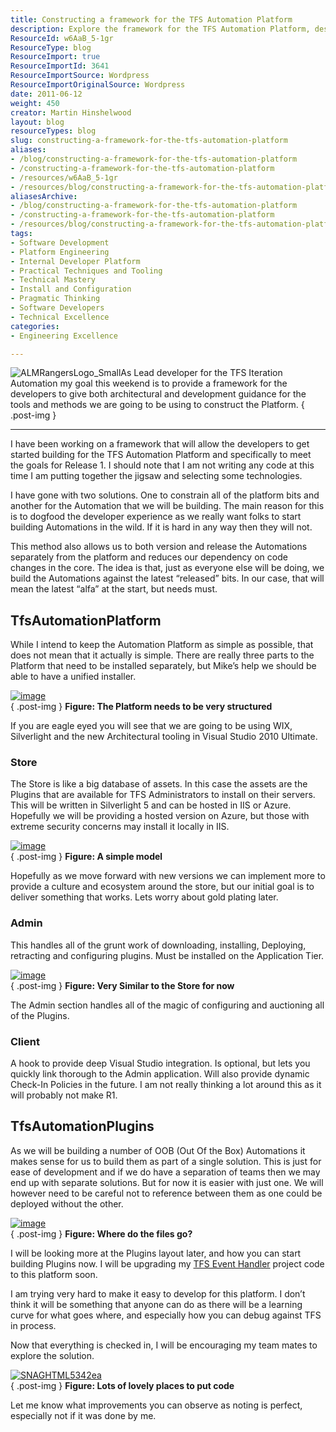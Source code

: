 ```yaml
---
title: Constructing a framework for the TFS Automation Platform
description: Explore the framework for the TFS Automation Platform, designed to guide developers in building efficient tools and automations. Start your journey today!
ResourceId: w6AaB_5-1gr
ResourceType: blog
ResourceImport: true
ResourceImportId: 3641
ResourceImportSource: Wordpress
ResourceImportOriginalSource: Wordpress
date: 2011-06-12
weight: 450
creator: Martin Hinshelwood
layout: blog
resourceTypes: blog
slug: constructing-a-framework-for-the-tfs-automation-platform
aliases:
- /blog/constructing-a-framework-for-the-tfs-automation-platform
- /constructing-a-framework-for-the-tfs-automation-platform
- /resources/w6AaB_5-1gr
- /resources/blog/constructing-a-framework-for-the-tfs-automation-platform
aliasesArchive:
- /blog/constructing-a-framework-for-the-tfs-automation-platform
- /constructing-a-framework-for-the-tfs-automation-platform
- /resources/blog/constructing-a-framework-for-the-tfs-automation-platform
tags:
- Software Development
- Platform Engineering
- Internal Developer Platform
- Practical Techniques and Tooling
- Technical Mastery
- Install and Configuration
- Pragmatic Thinking
- Software Developers
- Technical Excellence
categories:
- Engineering Excellence

---
```

![ALMRangersLogo_Small](images/ALMRangersLogo_Small-1-1.png "ALMRangersLogo_Small")As Lead developer for the TFS Iteration Automation my goal this weekend is to provide a framework for the developers to give both architectural and development guidance for the tools and methods we are going to be using to construct the Platform.
{ .post-img }

---

I have been working on a framework that will allow the developers to get started building for the TFS Automation Platform and specifically to meet the goals for Release 1. I should note that I am not writing any code at this time I am putting together the jigsaw and selecting some technologies.

I have gone with two solutions. One to constrain all of the platform bits and another for the Automation that we will be building. The main reason for this is to dogfood the developer experience as we really want folks to start building Automations in the wild. If it is hard in any way then they will not.

This method also allows us to both version and release the Automations separately from the platform and reduces our dependency on code changes in the core. The idea is that, just as everyone else will be doing, we build the Automations against the latest “released” bits. In our case, that will mean the latest “alfa” at the start, but needs must.

## TfsAutomationPlatform

While I intend to keep the Automation Platform as simple as possible, that does not mean that it actually is simple. There are really three parts to the Platform that need to be installed separately, but Mike’s help we should be able to have a unified installer.

[![image](images/image_thumb12-2-2.png "image")](http://blog.hinshelwood.com/files/2011/06/image12.png)  
{ .post-img }
**Figure: The Platform needs to be very structured**

If you are eagle eyed you will see that we are going to be using WIX, Silverlight and the new Architectural tooling in Visual Studio 2010 Ultimate.

### Store

The Store is like a big database of assets. In this case the assets are the Plugins that are available for TFS Administrators to install on their servers. This will be written in Silverlight 5 and can be hosted in IIS or Azure. Hopefully we will be providing a hosted version on Azure, but those with extreme security concerns may install it locally in IIS.

[![image](images/image_thumb13-3-3.png "image")](http://blog.hinshelwood.com/files/2011/06/image13.png)  
{ .post-img }
**Figure: A simple model**

Hopefully as we move forward with new versions we can implement more to provide a culture and ecosystem around the store, but our initial goal is to deliver something that works. Lets worry about gold plating later.

### Admin

This handles all of the grunt work of downloading, installing, Deploying, retracting and configuring plugins. Must be installed on the Application Tier.

[![image](images/image_thumb14-4-4.png "image")](http://blog.hinshelwood.com/files/2011/06/image14.png)  
{ .post-img }
**Figure: Very Similar to the Store for now**

The Admin section handles all of the magic of configuring and auctioning all of the Plugins.

### **Client**

A hook to provide deep Visual Studio integration. Is optional, but lets you quickly link thorough to the Admin application. Will also provide dynamic Check-In Policies in the future. I am not really thinking a lot around this as it will probably not make R1.

## TfsAutomationPlugins

As we will be building a number of OOB (Out Of the Box) Automations it makes sense for us to build them as part of a single solution. This is just for ease of development and if we do have a separation of teams then we may end up with separate solutions. But for now it is easier with just one. We will however need to be careful not to reference between them as one could be deployed without the other.

[![image](images/image_thumb15-5-5.png "image")](http://blog.hinshelwood.com/files/2011/06/image15.png)  
{ .post-img }
**Figure: Where do the files go?**

I will be looking more at the Plugins layout later, and how you can start building Plugins now. I will be upgrading my [TFS Event Handler](http://tfseventhandler.codeplex.com) project code to this platform soon.

I am trying very hard to make it easy to develop for this platform. I don’t think it will be something that anyone can do as there will be a learning curve for what goes where, and especially how you can debug against TFS in process.

Now that everything is checked in, I will be encouraging my team mates to explore the solution.

[![SNAGHTML5342ea](images/SNAGHTML5342ea_thumb-6-6.png "SNAGHTML5342ea")](http://blog.hinshelwood.com/files/2011/06/SNAGHTML5342ea.png)  
{ .post-img }
**Figure: Lots of lovely places to put code**

Let me know what improvements you can observe as noting is perfect, especially not if it was done by me.
